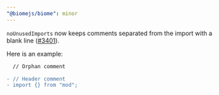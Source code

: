 ```yaml
---
"@biomejs/biome": minor
---
```


`noUnusedImports` now keeps comments separated from the import with a blank line ([#3401](https://github.com/biomejs/biome/issues/3401)).

Here is an example:

  ```diff
    // Orphan comment

  - // Header comment
  - import {} from "mod";
  ```
